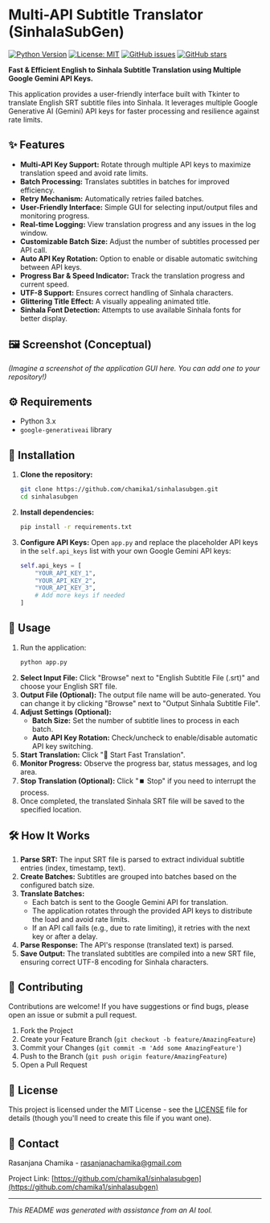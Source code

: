 # Multi-API Subtitle Translator (SinhalaSubGen)

[![Python Version](https://img.shields.io/badge/python-3.x-blue.svg)](https://python.org)
[![License: MIT](https://img.shields.io/badge/License-MIT-yellow.svg)](https://opensource.org/licenses/MIT)
[![GitHub issues](https://img.shields.io/github/issues/chamika1/sinhalasubgen)](https://github.com/chamika1/sinhalasubgen/issues)
[![GitHub stars](https://img.shields.io/github/stars/chamika1/sinhalasubgen)](https://github.com/chamika1/sinhalasubgen/stargazers)

**Fast & Efficient English to Sinhala Subtitle Translation using Multiple Google Gemini API Keys.**

This application provides a user-friendly interface built with Tkinter to translate English SRT subtitle files into Sinhala. It leverages multiple Google Generative AI (Gemini) API keys for faster processing and resilience against rate limits.

## ✨ Features

*   **Multi-API Key Support:** Rotate through multiple API keys to maximize translation speed and avoid rate limits.
*   **Batch Processing:** Translates subtitles in batches for improved efficiency.
*   **Retry Mechanism:** Automatically retries failed batches.
*   **User-Friendly Interface:** Simple GUI for selecting input/output files and monitoring progress.
*   **Real-time Logging:** View translation progress and any issues in the log window.
*   **Customizable Batch Size:** Adjust the number of subtitles processed per API call.
*   **Auto API Key Rotation:** Option to enable or disable automatic switching between API keys.
*   **Progress Bar & Speed Indicator:** Track the translation progress and current speed.
*   **UTF-8 Support:** Ensures correct handling of Sinhala characters.
*   **Glittering Title Effect:** A visually appealing animated title.
*   **Sinhala Font Detection:** Attempts to use available Sinhala fonts for better display.

## 🖼️ Screenshot (Conceptual)

*(Imagine a screenshot of the application GUI here. You can add one to your repository!)*

## ⚙️ Requirements

*   Python 3.x
*   `google-generativeai` library

## 🚀 Installation

1.  **Clone the repository:**
    ```bash
    git clone https://github.com/chamika1/sinhalasubgen.git
    cd sinhalasubgen
    ```

2.  **Install dependencies:**
    ```bash
    pip install -r requirements.txt
    ```

3.  **Configure API Keys:**
    Open `app.py` and replace the placeholder API keys in the `self.api_keys` list with your own Google Gemini API keys:
    ```python
    self.api_keys = [
        "YOUR_API_KEY_1",
        "YOUR_API_KEY_2",
        "YOUR_API_KEY_3",
        # Add more keys if needed
    ]
    ```

## 📖 Usage

1.  Run the application:
    ```bash
    python app.py
    ```
2.  **Select Input File:** Click "Browse" next to "English Subtitle File (.srt)" and choose your English SRT file.
3.  **Output File (Optional):** The output file name will be auto-generated. You can change it by clicking "Browse" next to "Output Sinhala Subtitle File".
4.  **Adjust Settings (Optional):**
    *   **Batch Size:** Set the number of subtitle lines to process in each batch.
    *   **Auto API Key Rotation:** Check/uncheck to enable/disable automatic API key switching.
5.  **Start Translation:** Click "🚀 Start Fast Translation".
6.  **Monitor Progress:** Observe the progress bar, status messages, and log area.
7.  **Stop Translation (Optional):** Click "⏹️ Stop" if you need to interrupt the process.
8.  Once completed, the translated Sinhala SRT file will be saved to the specified location.

## 🛠️ How It Works

1.  **Parse SRT:** The input SRT file is parsed to extract individual subtitle entries (index, timestamp, text).
2.  **Create Batches:** Subtitles are grouped into batches based on the configured batch size.
3.  **Translate Batches:**
    *   Each batch is sent to the Google Gemini API for translation.
    *   The application rotates through the provided API keys to distribute the load and avoid rate limits.
    *   If an API call fails (e.g., due to rate limiting), it retries with the next key or after a delay.
4.  **Parse Response:** The API's response (translated text) is parsed.
5.  **Save Output:** The translated subtitles are compiled into a new SRT file, ensuring correct UTF-8 encoding for Sinhala characters.

## 🤝 Contributing

Contributions are welcome! If you have suggestions or find bugs, please open an issue or submit a pull request.

1.  Fork the Project
2.  Create your Feature Branch (`git checkout -b feature/AmazingFeature`)
3.  Commit your Changes (`git commit -m 'Add some AmazingFeature'`)
4.  Push to the Branch (`git push origin feature/AmazingFeature`)
5.  Open a Pull Request

## 📜 License

This project is licensed under the MIT License - see the [LICENSE](LICENSE) file for details (though you'll need to create this file if you want one).

## 📧 Contact

Rasanjana Chamika - [rasanjanachamika@gmail.com](mailto:rasanjanachamika@gmail.com)

Project Link: [https://github.com/chamika1/sinhalasubgen](https://github.com/chamika1/sinhalasubgen)

---

*This README was generated with assistance from an AI tool.*
